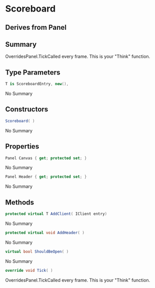 # Scoreboard<T>

## Derives from Panel

## Summary

OverridesPanel.TickCalled every frame. This is your "Think" function.
## Type Parameters

```c#
T is ScoreboardEntry, new(), 
```
No Summary
## Constructors

```c#
Scoreboard( ) 
```
No Summary
## Properties

```c#
Panel Canvas { get; protected set; } 
```
No Summary
```c#
Panel Header { get; protected set; } 
```
No Summary
## Methods

```c#
protected virtual T AddClient( IClient entry) 
```
No Summary
```c#
protected virtual void AddHeader( ) 
```
No Summary
```c#
virtual bool ShouldBeOpen( ) 
```
No Summary
```c#
override void Tick( ) 
```
OverridesPanel.TickCalled every frame. This is your "Think" function.
